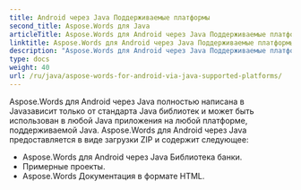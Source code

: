 ```yaml
---
title: Android через Java Поддерживаемые платформы
second_title: Aspose.Words для Java
articleTitle: Aspose.Words для Android через Java Поддерживаемые платформы
linktitle: Aspose.Words для Android через Java Поддерживаемые платформы
description: "Aspose.Words для Android через Java Поддерживаемые платформы."
type: docs
weight: 40
url: /ru/java/aspose-words-for-android-via-java-supported-platforms/
---
```


Aspose.Words для Android через Java полностью написана в Javaзависит только от стандарта Java библиотек и может быть использован в любой Java приложения на любой платформе, поддерживаемой Java. Aspose.Words для Android через Java предоставляется в виде загрузки ZIP и содержит следующее:

- Aspose.Words для Android через Java Библиотека банки.
- Примерные проекты.
- Aspose.Words Документация в формате HTML.






